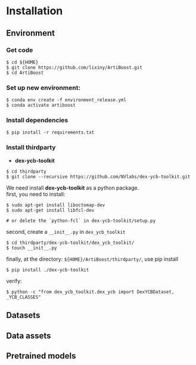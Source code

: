 # Installation

## Environment

### Get code

```shell
$ cd ${HOME}
$ git clone https://github.com/lixiny/ArtiBoost.git
$ cd ArtiBoost
```

### Set up new environment:

```shell script
$ conda env create -f environment_release.yml
$ conda activate artiboost
```

### Install dependencies

```shell script
$ pip install -r requirements.txt
```

### Install thirdparty

- **dex-ycb-toolkit**

```shell
$ cd thirdparty
$ git clone --recursive https://github.com/NVlabs/dex-ycb-toolkit.git
```

We need install **dex-ycb-toolkit** as a python package.  
first, you need to install:

```shell
$ sudo apt-get install liboctomap-dev
$ sudo apt-get install libfcl-dev

# or delete the `python-fcl` in dex-ycb-toolkit/setup.py
```

second, create a `__init__.py` in `dex_ycb_toolkit`

```shell
$ cd thirdparty/dex-ycb-toolkit/dex_ycb_toolkit/
$ touch __init__.py
```

finally, at the directory: `${HOME}/ArtiBoost/thirdparty/`, use pip install

```shell
$ pip install ./dex-ycb-toolkit
```

verify:

```shell
$ python -c "from dex_ycb_toolkit.dex_ycb import DexYCBDataset, _YCB_CLASSES"
```

## Datasets

## Data assets

## Pretrained models

